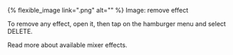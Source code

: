 ---
---

{% flexible_image link=".png" alt="" %}
Image: remove effect

To remove any effect, open it, then tap on the hamburger menu and select DELETE.

Read more about available mixer effects.
